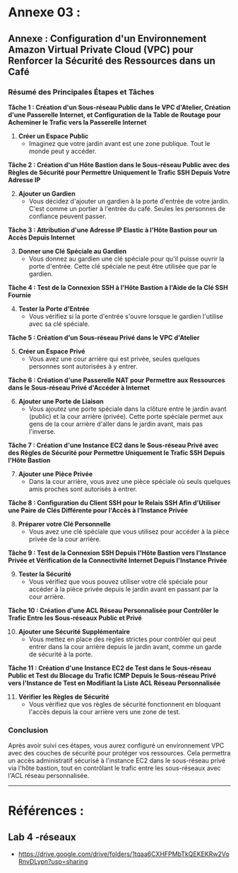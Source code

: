 # Annexe 03 : 

## Annexe : Configuration d'un Environnement Amazon Virtual Private Cloud (VPC) pour Renforcer la Sécurité des Ressources dans un Café

### Résumé des Principales Étapes et Tâches

**Tâche 1 : Création d'un Sous-réseau Public dans le VPC d'Atelier, Création d'une Passerelle Internet, et Configuration de la Table de Routage pour Acheminer le Trafic vers la Passerelle Internet**

1. **Créer un Espace Public**
   - Imaginez que votre jardin avant est une zone publique. Tout le monde peut y accéder.

**Tâche 2 : Création d'un Hôte Bastion dans le Sous-réseau Public avec des Règles de Sécurité pour Permettre Uniquement le Trafic SSH Depuis Votre Adresse IP**

2. **Ajouter un Gardien**
   - Vous décidez d'ajouter un gardien à la porte d'entrée de votre jardin. C'est comme un portier à l'entrée du café. Seules les personnes de confiance peuvent passer.

**Tâche 3 : Attribution d'une Adresse IP Elastic à l'Hôte Bastion pour un Accès Depuis Internet**

3. **Donner une Clé Spéciale au Gardien**
   - Vous donnez au gardien une clé spéciale pour qu'il puisse ouvrir la porte d'entrée. Cette clé spéciale ne peut être utilisée que par le gardien.

**Tâche 4 : Test de la Connexion SSH à l'Hôte Bastion à l'Aide de la Clé SSH Fournie**

4. **Tester la Porte d'Entrée**
   - Vous vérifiez si la porte d'entrée s'ouvre lorsque le gardien l'utilise avec sa clé spéciale.

**Tâche 5 : Création d'un Sous-réseau Privé dans le VPC d'Atelier**

5. **Créer un Espace Privé**
   - Vous avez une cour arrière qui est privée, seules quelques personnes sont autorisées à y entrer.

**Tâche 6 : Création d'une Passerelle NAT pour Permettre aux Ressources dans le Sous-réseau Privé d'Accéder à Internet**

6. **Ajouter une Porte de Liaison**
   - Vous ajoutez une porte spéciale dans la clôture entre le jardin avant (public) et la cour arrière (privée). Cette porte spéciale permet aux gens de la cour arrière d'aller dans le jardin avant, mais pas l'inverse.

**Tâche 7 : Création d'une Instance EC2 dans le Sous-réseau Privé avec des Règles de Sécurité pour Permettre Uniquement le Trafic SSH Depuis l'Hôte Bastion**

7. **Ajouter une Pièce Privée**
   - Dans la cour arrière, vous avez une pièce spéciale où seuls quelques amis proches sont autorisés à entrer.

**Tâche 8 : Configuration du Client SSH pour le Relais SSH Afin d'Utiliser une Paire de Clés Différente pour l'Accès à l'Instance Privée**

8. **Préparer votre Clé Personnelle**
   - Vous avez une clé spéciale que vous utilisez pour accéder à la pièce privée de la cour arrière.

**Tâche 9 : Test de la Connexion SSH Depuis l'Hôte Bastion vers l'Instance Privée et Vérification de la Connectivité Internet Depuis l'Instance Privée**

9. **Tester la Sécurité**
   - Vous vérifiez que vous pouvez utiliser votre clé spéciale pour accéder à la pièce privée depuis le jardin avant en passant par la cour arrière.

**Tâche 10 : Création d'une ACL Réseau Personnalisée pour Contrôler le Trafic Entre les Sous-réseaux Public et Privé**

10. **Ajouter une Sécurité Supplémentaire**
    - Vous mettez en place des règles strictes pour contrôler qui peut entrer dans la cour arrière depuis le jardin avant, comme un garde de sécurité à la porte.

**Tâche 11 : Création d'une Instance EC2 de Test dans le Sous-réseau Public et Test du Blocage du Trafic ICMP Depuis le Sous-réseau Privé vers l'Instance de Test en Modifiant la Liste ACL Réseau Personnalisée**

11. **Vérifier les Règles de Sécurité**
    - Vous vérifiez que vos règles de sécurité fonctionnent en bloquant l'accès depuis la cour arrière vers une zone de test.

### Conclusion

Après avoir suivi ces étapes, vous aurez configuré un environnement VPC avec des couches de sécurité pour protéger vos ressources. Cela permettra un accès administratif sécurisé à l'instance EC2 dans le sous-réseau privé via l'hôte bastion, tout en contrôlant le trafic entre les sous-réseaux avec l'ACL réseau personnalisée.

----
# Références : 
## Lab 4 -réseaux
- https://drive.google.com/drive/folders/1tqaa6CXHFPMbTkQEKEKRw2VoRnvDLypn?usp=sharing
